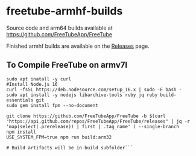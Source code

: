 # freetube-armhf-builds
Source code and arm64 builds available at https://github.com/FreeTubeApp/FreeTube

Finished armhf builds are available on the [Releases](https://github.com/Jai-JAP/freetube-armhf-builds/releases) page.

## To Compile FreeTube on armv7l
```
sudo apt inatall -y curl
#Install Node.js 16
curl -fsSL https://deb.nodesource.com/setup_16.x | sudo -E bash -
sudo apt install -y nodejs libarchive-tools ruby jq ruby build-essentials git
sudo gem install fpm --no-document

git clone https://github.com/FreeTubeApp/FreeTube -b $(curl "https://api.github.com/repos/FreeTubeApp/FreeTube/releases" | jq -r 'map(select(.prerelease)) | first | .tag_name' ) --single-branch
npm install
USE_SYSTEM_FPM=true npm run build:arm32

# Build artifacts will be in build subfolder```

